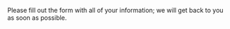 Please fill out the form with all of your information; we will get back to you as soon as possible.
